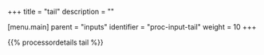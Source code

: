 +++
title = "tail"
description = ""

[menu.main]
parent = "inputs"
identifier = "proc-input-tail"
weight = 10
+++

{{% processordetails tail %}}